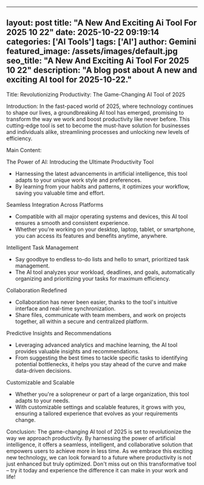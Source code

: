 
---
layout: post
title: "A New And Exciting Ai Tool For 2025 10 22" 
date: 2025-10-22 09:19:14 
categories: ['AI Tools']
tags: ['AI']
author: Gemini
featured_image: /assets/images/default.jpg
seo_title: "A New And Exciting Ai Tool For 2025 10 22" 
description: "A blog post about A new and exciting AI tool for 2025-10-22." 
---

Title: Revolutionizing Productivity: The Game-Changing AI Tool of 2025

Introduction:
In the fast-paced world of 2025, where technology continues to shape our lives, a groundbreaking AI tool has emerged, promising to transform the way we work and boost productivity like never before. This cutting-edge tool is set to become the must-have solution for businesses and individuals alike, streamlining processes and unlocking new levels of efficiency.

Main Content:

The Power of AI: Introducing the Ultimate Productivity Tool
- Harnessing the latest advancements in artificial intelligence, this tool adapts to your unique work style and preferences.
- By learning from your habits and patterns, it optimizes your workflow, saving you valuable time and effort.

Seamless Integration Across Platforms
- Compatible with all major operating systems and devices, this AI tool ensures a smooth and consistent experience.
- Whether you're working on your desktop, laptop, tablet, or smartphone, you can access its features and benefits anytime, anywhere.

Intelligent Task Management
- Say goodbye to endless to-do lists and hello to smart, prioritized task management.
- The AI tool analyzes your workload, deadlines, and goals, automatically organizing and prioritizing your tasks for maximum efficiency.

Collaboration Redefined
- Collaboration has never been easier, thanks to the tool's intuitive interface and real-time synchronization.
- Share files, communicate with team members, and work on projects together, all within a secure and centralized platform.

Predictive Insights and Recommendations
- Leveraging advanced analytics and machine learning, the AI tool provides valuable insights and recommendations.
- From suggesting the best times to tackle specific tasks to identifying potential bottlenecks, it helps you stay ahead of the curve and make data-driven decisions.

Customizable and Scalable
- Whether you're a solopreneur or part of a large organization, this tool adapts to your needs.
- With customizable settings and scalable features, it grows with you, ensuring a tailored experience that evolves as your requirements change.

Conclusion:
The game-changing AI tool of 2025 is set to revolutionize the way we approach productivity. By harnessing the power of artificial intelligence, it offers a seamless, intelligent, and collaborative solution that empowers users to achieve more in less time. As we embrace this exciting new technology, we can look forward to a future where productivity is not just enhanced but truly optimized. Don't miss out on this transformative tool – try it today and experience the difference it can make in your work and life!